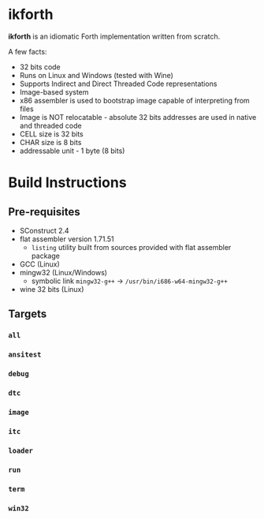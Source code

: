 # ikforth

**ikforth** is an idiomatic Forth implementation written from scratch.

A few facts:
* 32 bits code
* Runs on Linux and Windows (tested with Wine)
* Supports Indirect and Direct Threaded Code representations
* Image-based system
* x86 assembler is used to bootstrap image capable of interpreting from files
* Image is NOT relocatable - absolute 32 bits addresses are used in native and threaded code
* CELL size is 32 bits
* CHAR size is 8 bits
* addressable unit - 1 byte (8 bits)

# Build Instructions

## Pre-requisites

* SConstruct 2.4
* flat assembler version 1.71.51
  * `listing` utility built from sources provided with flat assembler package
* GCC (Linux)
* mingw32 (Linux/Windows)
  * symbolic link `mingw32-g++` -> `/usr/bin/i686-w64-mingw32-g++`
* wine 32 bits (Linux)

## Targets

### `all`
### `ansitest`
### `debug`
### `dtc`
### `image`
### `itc`
### `loader`
### `run`
### `term`
### `win32`
